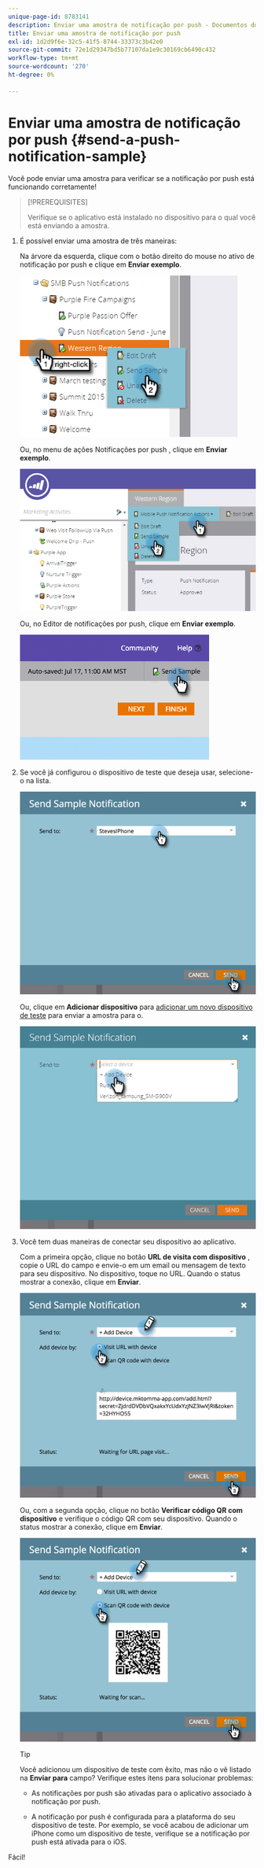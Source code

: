 ```yaml
---
unique-page-id: 8783141
description: Enviar uma amostra de notificação por push - Documentos do Marketo - Documentação do produto
title: Enviar uma amostra de notificação por push
exl-id: 1d2d9f6e-32c5-41f5-8744-33373c3b42e0
source-git-commit: 72e1d29347bd5b77107da1e9c30169cb6490c432
workflow-type: tm+mt
source-wordcount: '270'
ht-degree: 0%

---
```


# Enviar uma amostra de notificação por push {#send-a-push-notification-sample}

Você pode enviar uma amostra para verificar se a notificação por push está funcionando corretamente!

>[!PREREQUISITES]
>
>Verifique se o aplicativo está instalado no dispositivo para o qual você está enviando a amostra.

1. É possível enviar uma amostra de três maneiras:

   Na árvore da esquerda, clique com o botão direito do mouse no ativo de notificação por push e clique em **Enviar exemplo**.

   ![](assets/image2015-7-13-11-3a26-3a15.png)

   Ou, no menu de ações Notificações por push , clique em **Enviar exemplo**.

   ![](assets/image2015-7-13-11-3a28-3a37.png)

   Ou, no Editor de notificações por push, clique em **Enviar exemplo**.

   ![](assets/image2015-7-20-13-3a29-3a3.png)

1. Se você já configurou o dispositivo de teste que deseja usar, selecione-o na lista.

   ![](assets/image2015-7-29-8-3a25-3a17.png)

   Ou, clique em **Adicionar dispositivo** para [adicionar um novo dispositivo de teste](/help/marketo/product-docs/mobile-marketing/push-notifications/adding-a-new-test-device.md) para enviar a amostra para o.

   ![](assets/image2015-7-13-11-3a34-3a21.png)

1. Você tem duas maneiras de conectar seu dispositivo ao aplicativo.

   Com a primeira opção, clique no botão **URL de visita com dispositivo** , copie o URL do campo e envie-o em um email ou mensagem de texto para seu dispositivo. No dispositivo, toque no URL. Quando o status mostrar a conexão, clique em **Enviar**.

   ![](assets/image2015-7-29-8-3a29-3a18.png)

   Ou, com a segunda opção, clique no botão **Verificar código QR com dispositivo** e verifique o código QR com seu dispositivo. Quando o status mostrar a conexão, clique em **Enviar**.

   ![](assets/image2015-7-29-8-3a31-3a20.png)

   >[!TIP]
   >
   >Você adicionou um dispositivo de teste com êxito, mas não o vê listado na **Enviar para** campo? Verifique estes itens para solucionar problemas:
   >
   >* As notificações por push são ativadas para o aplicativo associado à notificação por push.
   >
   >* A notificação por push é configurada para a plataforma do seu dispositivo de teste. Por exemplo, se você acabou de adicionar um iPhone como um dispositivo de teste, verifique se a notificação por push está ativada para o iOS.


Fácil!
